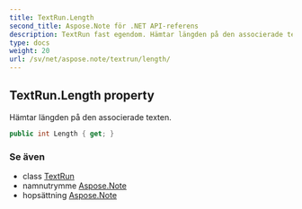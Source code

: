 ```yaml
---
title: TextRun.Length
second_title: Aspose.Note för .NET API-referens
description: TextRun fast egendom. Hämtar längden på den associerade texten.
type: docs
weight: 20
url: /sv/net/aspose.note/textrun/length/
---
```

## TextRun.Length property

Hämtar längden på den associerade texten.

```csharp
public int Length { get; }
```

### Se även

* class [TextRun](../)
* namnutrymme [Aspose.Note](../../textrun/)
* hopsättning [Aspose.Note](../../../)


